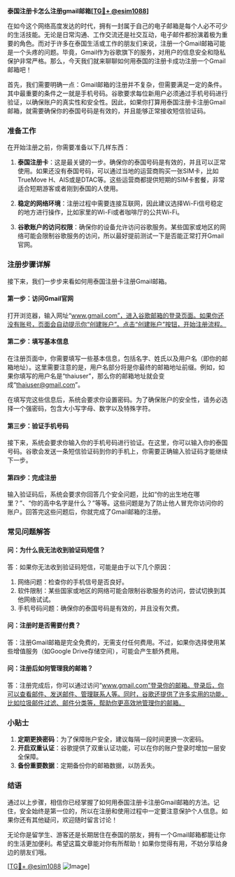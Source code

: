 **泰国注册卡怎么注册gmail邮箱[[TG💪+ @esim1088](https://t.me/s/esim1088)]**

在如今这个网络高度发达的时代，拥有一封属于自己的电子邮箱是每个人必不可少的生活技能。无论是日常沟通、工作交流还是社交互动，电子邮件都扮演着极为重要的角色。而对于许多在泰国生活或工作的朋友们来说，注册一个Gmail邮箱可能是一个头疼的问题。毕竟，Gmail作为谷歌旗下的服务，对用户的信息安全和隐私保护非常严格。那么，今天我们就来聊聊如何用泰国的注册卡成功注册一个Gmail邮箱吧！

首先，我们需要明确一点：Gmail邮箱的注册并不复杂，但需要满足一定的条件。其中最重要的条件之一就是手机号码。谷歌要求每位新用户必须通过手机号码进行验证，以确保账户的真实性和安全性。因此，如果你打算用泰国注册卡注册Gmail邮箱，就需要确保你的泰国号码是有效的，并且能够正常接收短信验证码。

### **准备工作**

在开始注册之前，你需要准备以下几样东西：

1. **泰国注册卡**：这是最关键的一步。确保你的泰国号码是有效的，并且可以正常使用。如果还没有泰国号码，可以通过当地的运营商购买一张SIM卡，比如TrueMove H、AIS或是DTAC等。这些运营商都提供短期的SIM卡套餐，非常适合短期游客或者刚到泰国的人使用。

2. **稳定的网络环境**：注册过程中需要连接互联网，因此建议选择Wi-Fi信号稳定的地方进行操作，比如家里的Wi-Fi或者咖啡厅的公共Wi-Fi。

3. **谷歌账户的访问权限**：确保你的设备允许访问谷歌服务。某些国家或地区的网络可能会限制谷歌服务的访问，所以最好提前测试一下是否能正常打开Gmail官网。

### **注册步骤详解**

接下来，我们一步步来看如何用泰国注册卡注册Gmail邮箱。

#### **第一步：访问Gmail官网**
打开浏览器，输入网址“www.gmail.com”，进入谷歌邮箱的登录页面。如果你还没有账号，页面会自动提示你“创建账户”。点击“创建账户”按钮，开始注册流程。

#### **第二步：填写基本信息**
在注册页面中，你需要填写一些基本信息，包括名字、姓氏以及用户名（即你的邮箱地址）。这里需要注意的是，用户名部分将是你最终的邮箱地址前缀。例如，如果你填写的用户名是“thaiuser”，那么你的邮箱地址就会变成“thaiuser@gmail.com”。

在填写完这些信息后，系统会要求你设置密码。为了确保账户的安全性，请务必选择一个强密码，包含大小写字母、数字以及特殊字符。

#### **第三步：验证手机号码**
接下来，系统会要求你输入你的手机号码进行验证。在这里，你可以输入你的泰国号码。谷歌会发送一条短信验证码到你的手机上，你需要正确输入验证码才能继续下一步。

#### **第四步：完成注册**
输入验证码后，系统会要求你回答几个安全问题，比如“你的出生地在哪里？”、“你的高中名字是什么？”等等。这些问题是为了防止他人冒充你访问你的账户。回答完这些问题后，你就完成了Gmail邮箱的注册。

### **常见问题解答**

#### **问：为什么我无法收到验证码短信？**
答：如果你无法收到验证码短信，可能是由于以下几个原因：
1. 网络问题：检查你的手机信号是否良好。
2. 软件限制：某些国家或地区的网络可能会限制谷歌服务的访问，尝试切换到其他网络试试。
3. 手机号码问题：确保你的泰国号码是有效的，并且没有欠费。

#### **问：注册时是否需要付费？**
答：注册Gmail邮箱是完全免费的，无需支付任何费用。不过，如果你选择使用某些增值服务（如Google Drive存储空间），可能会产生额外费用。

#### **问：注册后如何管理我的邮箱？**
答：注册完成后，你可以通过访问“www.gmail.com”登录你的邮箱。登录后，你可以查看邮件、发送邮件、管理联系人等。同时，谷歌还提供了许多实用的功能，比如垃圾邮件过滤、邮件分类等，帮助你更高效地管理你的邮箱。

### **小贴士**

1. **定期更换密码**：为了保障账户安全，建议每隔一段时间更换一次密码。
2. **开启双重认证**：谷歌提供了双重认证功能，可以在你的账户登录时增加一层安全保障。
3. **备份重要数据**：定期备份你的邮箱数据，以防丢失。

### **结语**

通过以上步骤，相信你已经掌握了如何用泰国注册卡注册Gmail邮箱的方法。记住，安全始终是第一位的，所以在注册和使用过程中一定要注意保护个人信息。如果你还有其他疑问，欢迎随时留言讨论！

无论你是留学生、游客还是长期居住在泰国的朋友，拥有一个Gmail邮箱都能让你的生活更加便利。希望这篇文章能对你有所帮助！如果你觉得有用，不妨分享给身边的朋友们哦。

[[TG💪+ @esim1088](https://t.me/s/esim1088) ![Image](https://i.postimg.cc/4NQfJmqS/Snipaste-2025-05-13-00-14-12.png)]